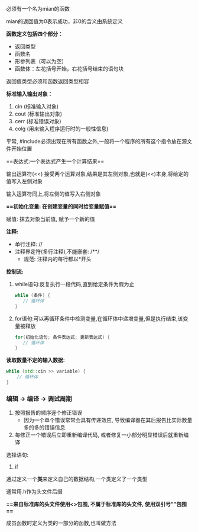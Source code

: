 必须有一个名为mian的函数

mian的返回值为0表示成功，非0的含义由系统定义

**函数定义包括四个部分：**

-   返回类型
-   函数名
-   形参列表（可以为空）
-   函数体：左花括号开始，右花括号结束的语句块



返回值类型必须和函数返回类型相容

**标准输入输出对象：**

1.   cin (标准输入对象)
2.   cout (标准输出对象)
3.   cerr (标准错误对象)
4.   colg (用来输入程序运行时的一般性信息)

平常, #include必须出现在所有函数之外,一般将一个程序的所有这个指令放在源文件开始位置

==表达式:一个表达式产生一个计算结果==

输出运算符(<<) 接受两个运算对象,结果是其左侧对象,也就是(<<)本身,将给定的值写入左侧对象

输入运算符同上,将左侧的值写入右侧对象

**==初始化变量: 在创建变量的同时给变量赋值==**

赋值: 抹去对象当前值, 赋予一个新的值



**注释:**

-   单行注释: //
-   注释界定符(多行注释),不能嵌套: /**/
    -   规范: 注释内的每行都以*开头


**控制流:**

1.   while语句:反复执行一段代码,直到给定条件为假为止

     ```C++
     while (条件) {
     	// 循环体
     }
     ```

2.   for语句:可以再循环条件中检测变量,在循环体中递增变量,但是执行结束,该变量被释放

     ```C++
     for(初始化语句; 条件表达式; 更新表达式) {
     	// 循环体
     }
     ```

**读取数量不定的输入数据:**

```C++
while (std::cin >> variable) {
    // 循环体
}
```





### 编辑 -> 编译 -> 调试周期

1. 按照报告的顺序逐个修正错误
    - 因为一个单个错误常常会具有传递效应, 导致编译器在其后报告比实际数量多的多的错误信息
2. 每修正一个错误后立即重新编译代码, 或者修复一小部分明显错误后就重新编译





选择语句:

1.   if



通过定义一个**类**来定义自己的数据结构,一个类定义了一个类型

通常用.h作为头文件后缀

**==来自标准库的头文件使用<>包围, 不属于标准库的头文件, 使用双引号""包围==**

成员函数时定义为类的一部分的函数,也叫做方法

